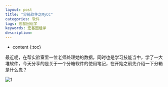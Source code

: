 ```yaml
---
layout: post
title: "分箱软件之MyCC"
categories: 软件
tags: 宏基因组学 
keywords: 宏基因组学 
description: 
---
```


* content
{:toc}

最近呢，在帮实验室里一位老师处理她的数据，同时也是学习技能当中，学了一大堆软件，今天分享的是关于一个分箱软件的使用笔记，在开始之前先介绍一下分箱是什么鬼？






![1](http://o7zaxp1i2.bkt.clouddn.com/mycc.png)
